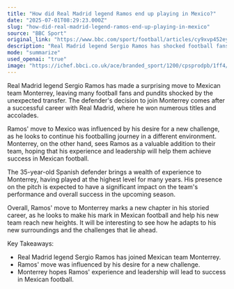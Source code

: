 ```yaml
---
title: "How did Real Madrid legend Ramos end up playing in Mexico?"
date: "2025-07-01T08:29:23.000Z"
slug: "how-did-real-madrid-legend-ramos-end-up-playing-in-mexico"
source: "BBC Sport"
original_link: "https://www.bbc.com/sport/football/articles/cy9xvp452eyo"
description: "Real Madrid legend Sergio Ramos has shocked football fans by making a surprising move to Mexican team Monterrey. The 35-year-old defender's decision to leave Real Madrid after a successful career was influenced by his desire for a new challenge in a different environment. Monterrey sees Ramos as a valuable addition to their team, hoping his experience and leadership will help them achieve success in Mexican football. Ramos' move marks a new chapter in his career, and his impact on Monterrey's performance in the upcoming season will be closely watched."
mode: "summarize"
used_openai: "true"
image: "https://ichef.bbci.co.uk/ace/branded_sport/1200/cpsprodpb/1ff4/live/359b2f40-537f-11f0-ae7f-77abc72160a7.jpg"
---
```


Real Madrid legend Sergio Ramos has made a surprising move to Mexican team Monterrey, leaving many football fans and pundits shocked by the unexpected transfer. The defender's decision to join Monterrey comes after a successful career with Real Madrid, where he won numerous titles and accolades.

Ramos' move to Mexico was influenced by his desire for a new challenge, as he looks to continue his footballing journey in a different environment. Monterrey, on the other hand, sees Ramos as a valuable addition to their team, hoping that his experience and leadership will help them achieve success in Mexican football.

The 35-year-old Spanish defender brings a wealth of experience to Monterrey, having played at the highest level for many years. His presence on the pitch is expected to have a significant impact on the team's performance and overall success in the upcoming season.

Overall, Ramos' move to Monterrey marks a new chapter in his storied career, as he looks to make his mark in Mexican football and help his new team reach new heights. It will be interesting to see how he adapts to his new surroundings and the challenges that lie ahead.

Key Takeaways:
- Real Madrid legend Sergio Ramos has joined Mexican team Monterrey.
- Ramos' move was influenced by his desire for a new challenge.
- Monterrey hopes Ramos' experience and leadership will lead to success in Mexican football.